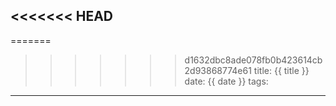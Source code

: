 <<<<<<< HEAD
---
=======
>>>>>>> d1632dbc8ade078fb0b423614cb2d93868774e61
title: {{ title }}
date: {{ date }}
tags:
---
